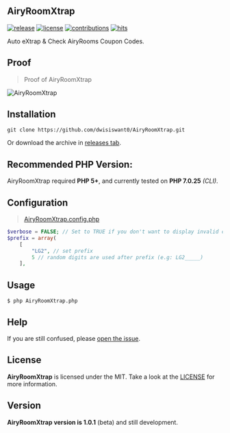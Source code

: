 ## AiryRoomXtrap
[![release](https://img.shields.io/github/release/dwisiswant0/AiryRoomXtrap.svg)](https://github.com/dwisiswant0/AiryRoomXtrap/releases/)
[![license](https://img.shields.io/github/license/dwisiswant0/AiryRoomXtrap.svg)](https://github.com/dwisiswant0/AiryRoomXtrap/blob/master/LICENSE)
[![contributions](https://img.shields.io/badge/contributions-welcome-brightgreen.svg?style=flat)](https://github.com/dwisiswant0/AiryRoomXtrap/issues)
[![hits](http://hits.dwyl.com/dwisiswant0/AiryRoomXtrap.svg)](http://hits.dwyl.com/dwisiswant0/AiryRoomXtrap)

Auto eXtrap & Check AiryRooms Coupon Codes.

## Proof
> Proof of AiryRoomXtrap

![AiryRoomXtrap](https://user-images.githubusercontent.com/25837540/37998564-39b1f2c6-3249-11e8-88e4-c71ce90fafde.gif)

## Installation
```
git clone https://github.com/dwisiswant0/AiryRoomXtrap.git
```
Or download the archive in [releases tab](https://github.com/dwisiswant0/AiryRoomXtrap/releases).

## Recommended PHP Version:
AiryRoomXtrap required **PHP 5+**, and currently tested on **PHP 7.0.25** *(CLI)*.

## Configuration
>[AiryRoomXtrap.config.php](https://github.com/dwisiswant0/AiryRoomXtrap/blob/master/src/AiryRoomXtrap.config.php)
```php
$verbose = FALSE; // Set to TRUE if you don't want to display invalid code coupons
$prefix = array(
	[
		"LG2", // set prefix
		5 // random digits are used after prefix (e.g: LG2_____)
	],
```

## Usage
```
$ php AiryRoomXtrap.php
```

## Help
If you are still confused, please [open the issue](https://github.com/dwisiswant0/AiryRoomXtrap/issues). 

## License
**AiryRoomXtrap** is licensed under the MIT. Take a look at the [LICENSE](https://github.com/dwisiswant0/AiryRoomXtrap/blob/master/LICENSE) for more information.

## Version
**AiryRoomXtrap version is 1.0.1** (beta) and still development.
